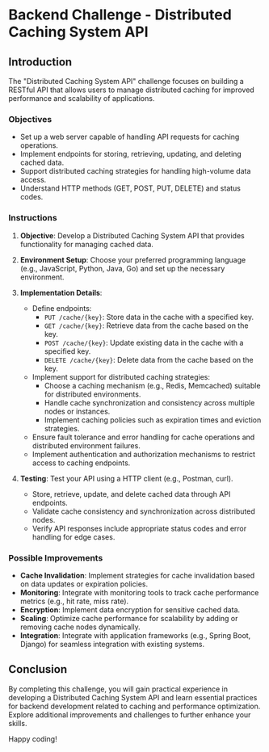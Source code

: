 # Backend Challenge - Distributed Caching System API

## Introduction

The "Distributed Caching System API" challenge focuses on building a RESTful API that allows users to manage distributed caching for improved performance and scalability of applications.

### Objectives

- Set up a web server capable of handling API requests for caching operations.
- Implement endpoints for storing, retrieving, updating, and deleting cached data.
- Support distributed caching strategies for handling high-volume data access.
- Understand HTTP methods (GET, POST, PUT, DELETE) and status codes.

### Instructions

1. **Objective**: Develop a Distributed Caching System API that provides functionality for managing cached data.

2. **Environment Setup**: Choose your preferred programming language (e.g., JavaScript, Python, Java, Go) and set up the necessary environment.

3. **Implementation Details**: 
   - Define endpoints:
     - `PUT /cache/{key}`: Store data in the cache with a specified key.
     - `GET /cache/{key}`: Retrieve data from the cache based on the key.
     - `POST /cache/{key}`: Update existing data in the cache with a specified key.
     - `DELETE /cache/{key}`: Delete data from the cache based on the key.
   - Implement support for distributed caching strategies:
     - Choose a caching mechanism (e.g., Redis, Memcached) suitable for distributed environments.
     - Handle cache synchronization and consistency across multiple nodes or instances.
     - Implement caching policies such as expiration times and eviction strategies.
   - Ensure fault tolerance and error handling for cache operations and distributed environment failures.
   - Implement authentication and authorization mechanisms to restrict access to caching endpoints.

4. **Testing**: Test your API using a HTTP client (e.g., Postman, curl).
   - Store, retrieve, update, and delete cached data through API endpoints.
   - Validate cache consistency and synchronization across distributed nodes.
   - Verify API responses include appropriate status codes and error handling for edge cases.

### Possible Improvements

- **Cache Invalidation**: Implement strategies for cache invalidation based on data updates or expiration policies.
- **Monitoring**: Integrate with monitoring tools to track cache performance metrics (e.g., hit rate, miss rate).
- **Encryption**: Implement data encryption for sensitive cached data.
- **Scaling**: Optimize cache performance for scalability by adding or removing cache nodes dynamically.
- **Integration**: Integrate with application frameworks (e.g., Spring Boot, Django) for seamless integration with existing systems.

## Conclusion

By completing this challenge, you will gain practical experience in developing a Distributed Caching System API and learn essential practices for backend development related to caching and performance optimization. Explore additional improvements and challenges to further enhance your skills.

Happy coding!
